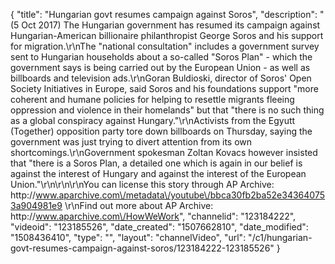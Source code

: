 {
    "title": "Hungarian govt resumes campaign against Soros",
    "description": "(5 Oct 2017) The Hungarian government has resumed its campaign against Hungarian-American billionaire philanthropist George Soros and his support for migration.\r\nThe \"national consultation\" includes a government survey sent to Hungarian households about a so-called \"Soros Plan\" - which the government says is being carried out by the European Union - as well as billboards and television ads.\r\nGoran Buldioski, director of Soros' Open Society Initiatives in Europe, said Soros and his foundations support \"more coherent and humane policies for helping to resettle migrants fleeing oppression and violence in their homelands\" but that \"there is no such thing as a global conspiracy against Hungary.\"\r\nActivists from the Egyutt (Together) opposition party tore down billboards on Thursday, saying the government was just trying to divert attention from its own shortcomings.\r\nGovernment spokesman Zoltan Kovacs however insisted that \"there is a Soros Plan, a detailed one which is again in our belief is against the interest of Hungary and against the interest of the European Union.\"\r\n\r\n\r\nYou can license this story through AP Archive: http:\/\/www.aparchive.com\/metadata\/youtube\/bbca30fb2ba52e343640753a904981e9 \r\nFind out more about AP Archive: http:\/\/www.aparchive.com\/HowWeWork",
    "channelid": "123184222",
    "videoid": "123185526",
    "date_created": "1507662810",
    "date_modified": "1508436410",
    "type": "",
    "layout": "channelVideo",
    "url": "\/c1\/hungarian-govt-resumes-campaign-against-soros\/123184222-123185526"
}
